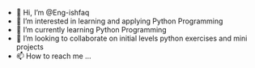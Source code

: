 - 👋 Hi, I’m @Eng-ishfaq
- 👀 I’m interested in learning and applying Python Programming
- 🌱 I’m currently learning Python Programming
- 💞️ I’m looking to collaborate on initial levels python exercises and mini projects
- 📫 How to reach me ...

<!---
Eng-ishfaq/Eng-ishfaq is a ✨ special ✨ repository because its `README.md` (this file) appears on your GitHub profile.
You can click the Preview link to take a look at your changes.
--->
